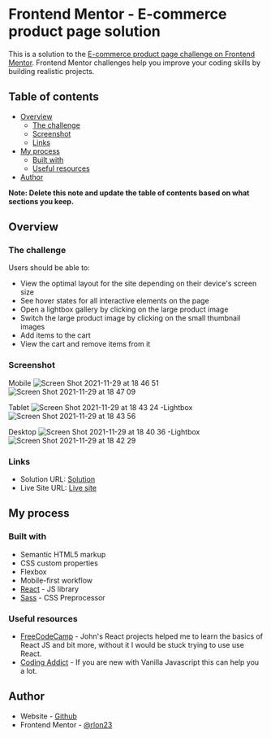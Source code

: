 # Frontend Mentor - E-commerce product page solution

This is a solution to the [E-commerce product page challenge on Frontend Mentor](https://www.frontendmentor.io/challenges/ecommerce-product-page-UPsZ9MJp6). Frontend Mentor challenges help you improve your coding skills by building realistic projects.

## Table of contents

- [Overview](#overview)
  - [The challenge](#the-challenge)
  - [Screenshot](#screenshot)
  - [Links](#links)
- [My process](#my-process)
  - [Built with](#built-with)
  - [Useful resources](#useful-resources)
- [Author](#author)

**Note: Delete this note and update the table of contents based on what sections you keep.**

## Overview

### The challenge

Users should be able to:

- View the optimal layout for the site depending on their device's screen size
- See hover states for all interactive elements on the page
- Open a lightbox gallery by clicking on the large product image
- Switch the large product image by clicking on the small thumbnail images
- Add items to the cart
- View the cart and remove items from it

### Screenshot
Mobile
![Screen Shot 2021-11-29 at 18 46 51](https://user-images.githubusercontent.com/16887430/143960432-206aba8a-6c12-49f5-8f9a-22fd12db1171.png)
![Screen Shot 2021-11-29 at 18 47 09](https://user-images.githubusercontent.com/16887430/143960446-a2a8f654-acdb-4924-95a0-2769ddab79a7.png)

Tablet
![Screen Shot 2021-11-29 at 18 43 24](https://user-images.githubusercontent.com/16887430/143960130-2bea4bdf-d59a-4ddd-8c26-90bd20ef88bd.png)
-Lightbox
![Screen Shot 2021-11-29 at 18 43 56](https://user-images.githubusercontent.com/16887430/143960164-208d2305-be2a-4e91-b98d-01d3232b4097.png)

Desktop
![Screen Shot 2021-11-29 at 18 40 36](https://user-images.githubusercontent.com/16887430/143959972-f12ca6df-da99-4207-81a1-d743bedaad25.png)
-Lightbox
![Screen Shot 2021-11-29 at 18 42 29](https://user-images.githubusercontent.com/16887430/143960062-c26952b3-6041-4675-ac8c-f786b0ae6ab9.png)







### Links

- Solution URL: [Solution](https://github.com/rlon23/fem-ecommerce-product-page)
- Live Site URL: [Live site](https://arlony-fem-ecommerce-product-page.netlify.app/)

## My process

### Built with

- Semantic HTML5 markup
- CSS custom properties
- Flexbox
- Mobile-first workflow
- [React](https://reactjs.org/) - JS library
- [Sass](https://sass-lang.com/) - CSS Preprocessor

### Useful resources

- [FreeCodeCamp](https://youtu.be/a_7Z7C_JCyo?t=27597) - John's React projects helped me to learn the basics of React JS and bit more, without it I would be stuck trying to use use React.
- [Coding Addict](https://www.youtube.com/watch?v=c5SIG7Ie0dM) - If you are new with Vanilla Javascript this can help you a lot.

## Author

- Website - [Github](https://github.com/rlon23)
- Frontend Mentor - [@rlon23](https://www.frontendmentor.io/profile/rlon23)

